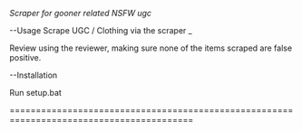 *Scraper for gooner related NSFW ugc*

--Usage
Scrape UGC / Clothing via the scraper
_

Review using the reviewer, making sure none of the items scraped are false positive.





--Installation

Run setup.bat 


=========================================================================================
